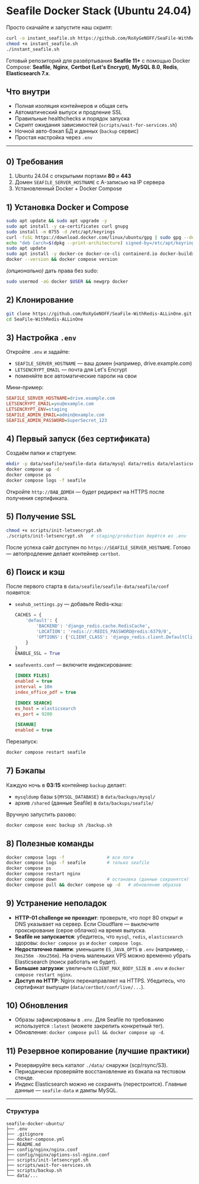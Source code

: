 # Seafile Docker Stack (Ubuntu 24.04)
Просто скачайте и запустите наш скрипт:

```bash
curl -o instant_seafile.sh https://github.com/RoXyGeNOFF/SeaFile-WithRedis-ALLinOne/instant_seafile.sh
chmod +x instant_seafile.sh
./instant_seafile.sh
```
Готовый репозиторий для развёртывания **Seafile 11+** с помощью Docker Compose:
**Seafile**, **Nginx**, **Certbot (Let's Encrypt)**, **MySQL 8.0**, **Redis**, **Elasticsearch 7.x**.

## Что внутри
- Полная изоляция контейнеров и общая сеть
- Автоматический выпуск и продление SSL
- Правильные healthchecks и порядок запуска
- Скрипт ожидания зависимостей (`scripts/wait-for-services.sh`)
- Ночной авто-бэкап БД и данных (`backup` сервис)
- Простая настройка через `.env`

---

## 0) Требования
1. Ubuntu 24.04 с открытыми портами **80** и **443**
2. Домен `SEAFILE_SERVER_HOSTNAME` с A-записью на IP сервера
3. Установленный Docker + Docker Compose

## 1) Установка Docker и Compose
```bash
sudo apt update && sudo apt upgrade -y
sudo apt install -y ca-certificates curl gnupg
sudo install -m 0755 -d /etc/apt/keyrings
curl -fsSL https://download.docker.com/linux/ubuntu/gpg | sudo gpg --dearmor -o /etc/apt/keyrings/docker.gpg
echo "deb [arch=$(dpkg --print-architecture) signed-by=/etc/apt/keyrings/docker.gpg] https://download.docker.com/linux/ubuntu $(. /etc/os-release && echo $UBUNTU_CODENAME) stable" | sudo tee /etc/apt/sources.list.d/docker.list > /dev/null
sudo apt update
sudo apt install -y docker-ce docker-ce-cli containerd.io docker-buildx-plugin docker-compose-plugin
docker --version && docker compose version
```
*(опционально)* дать права без sudo:
```bash
sudo usermod -aG docker $USER && newgrp docker
```

## 2) Клонирование
```bash
git clone https://github.com/RoXyGeNOFF/SeaFile-WithRedis-ALLinOne.git
cd SeaFile-WithRedis-ALLinOne
```

## 3) Настройка `.env`
Откройте `.env` и задайте:
- `SEAFILE_SERVER_HOSTNAME` — ваш домен (например, drive.example.com)
- `LETSENCRYPT_EMAIL` — почта для Let's Encrypt
- поменяйте все автоматические пароли на свои

Мини-пример:
```ini
SEAFILE_SERVER_HOSTNAME=drive.example.com
LETSENCRYPT_EMAIL=you@example.com
LETSENCRYPT_ENV=staging
SEAFILE_ADMIN_EMAIL=admin@example.com
SEAFILE_ADMIN_PASSWORD=SuperSecret_123
```

## 4) Первый запуск (без сертификата)
Создаём папки и стартуем:
```bash
mkdir -p data/seafile/seafile-data data/mysql data/redis data/elasticsearch data/certbot/{conf,www} data/backups
docker compose up -d
docker compose ps
docker compose logs -f seafile
```

Откройте `http://ВАШ_ДОМЕН` — будет редирект на HTTPS после получения сертификата.

## 5) Получение SSL
```bash
chmod +x scripts/init-letsencrypt.sh
./scripts/init-letsencrypt.sh   # staging/production берётся из .env
```
После успеха сайт доступен по `https://SEAFILE_SERVER_HOSTNAME`.
Готово — автопродление делает контейнер `certbot`.

## 6) Поиск и кэш
После первого старта в `data/seafile/seafile-data/seafile/conf` появятся:
- `seahub_settings.py` — добавьте Redis-кэш:
  ```python
  CACHES = {
      'default': {
          'BACKEND': 'django_redis.cache.RedisCache',
          'LOCATION': 'redis://:REDIS_PASSWORD@redis:6379/0',
          'OPTIONS': {'CLIENT_CLASS': 'django_redis.client.DefaultClient','IGNORE_EXCEPTIONS': True}
      }
  }
  ENABLE_SSL = True
  ```
- `seafevents.conf` — включите индексирование:
  ```ini
  [INDEX FILES]
  enabled = true
  interval = 10m
  index_office_pdf = true

  [INDEX SEARCH]
  es_host = elasticsearch
  es_port = 9200

  [SEAHUB]
  enabled = true
  ```
Перезапуск:
```bash
docker compose restart seafile
```

## 7) Бэкапы
Каждую ночь в **03:15** контейнер `backup` делает:
- `mysqldump` базы `${MYSQL_DATABASE}` в `data/backups/mysql/`
- архив `/shared` (данные Seafile) в `data/backups/seafile/`

Вручную запустить разово:
```bash
docker compose exec backup sh /backup.sh
```

## 8) Полезные команды
```bash
docker compose logs -f                # все логи
docker compose logs -f seafile        # только seafile
docker compose ps
docker compose restart nginx
docker compose down                   # остановка (данные сохранятся)
docker compose pull && docker compose up -d   # обновление образов
```

## 9) Устранение неполадок
- **HTTP-01 challenge не проходит**: проверьте, что порт 80 открыт и DNS указывает на сервер. Если Cloudflare — выключите проксирование (серое облачко) на время выпуска.
- **Seafile не запускается**: убедитесь, что `mysql`, `redis`, `elasticsearch` здоровы: `docker compose ps` и `docker compose logs`.
- **Недостаточно памяти**: уменьшите `ES_JAVA_OPTS` в `.env` (например, `-Xms256m -Xmx256m`). На очень маленьких VPS можно временно убрать Elasticsearch (поиск работать не будет).
- **Большие загрузки**: увеличьте `CLIENT_MAX_BODY_SIZE` в `.env` и `docker compose restart nginx`.
- **Доступ по HTTP**: Nginx перенаправляет на HTTPS. Убедитесь, что сертификат выпущен (`data/certbot/conf/live/...`).

## 10) Обновления
- Образы зафиксированы в `.env`. Для Seafile по требованию используется `:latest` (можете закрепить конкретный тег).
- Обновление: `docker compose pull && docker compose up -d`.

## 11) Резервное копирование (лучшие практики)
- Резервируйте весь каталог `./data/` снаружи (scp/rsync/S3).
- Периодически проверяйте восстановление из бэкапа на тестовом стенде.
- Индекс Elasticsearch можно не сохранять (перестроится). Главные данные — `seafile-data` и дампы MySQL.

---
### Структура
```
seafile-docker-ubuntu/
├── .env
├── .gitignore
├── docker-compose.yml
├── README.md
├── config/nginx/nginx.conf
├── config/nginx/options-ssl-nginx.conf
├── scripts/init-letsencrypt.sh
├── scripts/wait-for-services.sh
├── scripts/backup.sh
└── data/...
```
